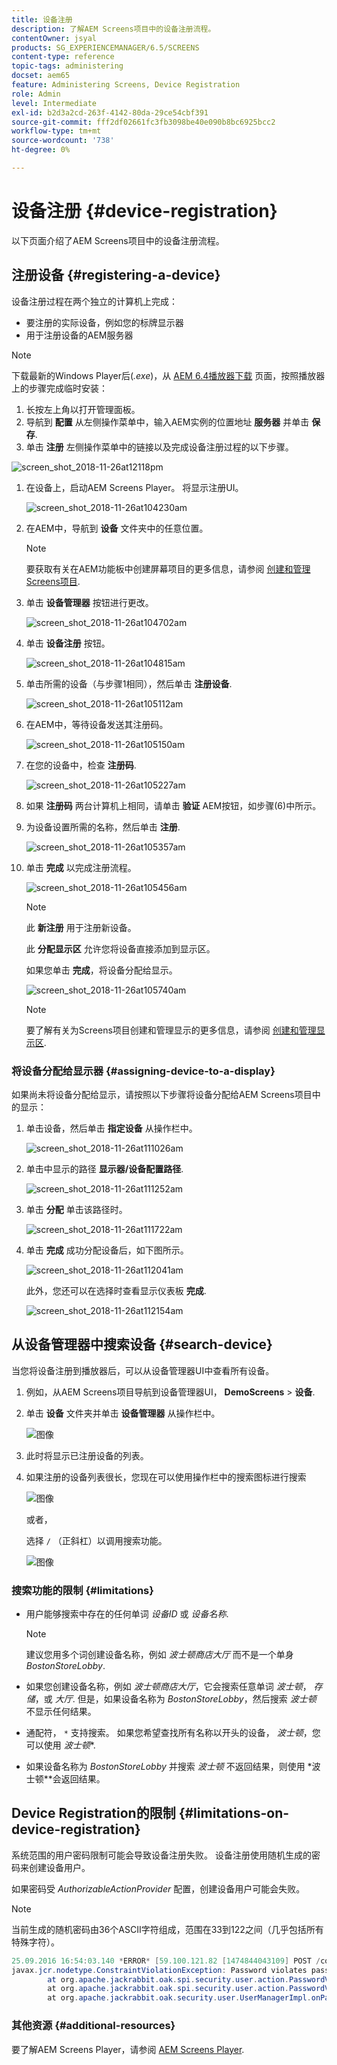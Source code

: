```yaml
---
title: 设备注册
description: 了解AEM Screens项目中的设备注册流程。
contentOwner: jsyal
products: SG_EXPERIENCEMANAGER/6.5/SCREENS
content-type: reference
topic-tags: administering
docset: aem65
feature: Administering Screens, Device Registration
role: Admin
level: Intermediate
exl-id: b2d3a2cd-263f-4142-80da-29ce54cbf391
source-git-commit: fff2df02661fc3fb3098be40e090b8bc6925bcc2
workflow-type: tm+mt
source-wordcount: '738'
ht-degree: 0%

---
```


# 设备注册 {#device-registration}

以下页面介绍了AEM Screens项目中的设备注册流程。

## 注册设备 {#registering-a-device}

设备注册过程在两个独立的计算机上完成：

* 要注册的实际设备，例如您的标牌显示器
* 用于注册设备的AEM服务器

>[!NOTE]
>
>下载最新的Windows Player后(*.exe*)，从 [AEM 6.4播放器下载](https://download.macromedia.com/screens/) 页面，按照播放器上的步骤完成临时安装：
>
>1. 长按左上角以打开管理面板。
>1. 导航到 **配置** 从左侧操作菜单中，输入AEM实例的位置地址 **服务器** 并单击 **保存**.
>1. 单击 **注册** 左侧操作菜单中的链接以及完成设备注册过程的以下步骤。
>

![screen_shot_2018-11-26at12118pm](assets/screen_shot_2018-11-26at12118pm.png)

1. 在设备上，启动AEM Screens Player。 将显示注册UI。

   ![screen_shot_2018-11-26at104230am](assets/screen_shot_2018-11-26at104230am.png)

1. 在AEM中，导航到 **设备** 文件夹中的任意位置。

   >[!NOTE]
   >
   >要获取有关在AEM功能板中创建屏幕项目的更多信息，请参阅 [创建和管理Screens项目](creating-a-screens-project.md).

1. 单击 **设备管理器** 按钮进行更改。

   ![screen_shot_2018-11-26at104702am](assets/screen_shot_2018-11-26at104702am.png)

1. 单击 **设备注册** 按钮。

   ![screen_shot_2018-11-26at104815am](assets/screen_shot_2018-11-26at104815am.png)

1. 单击所需的设备（与步骤1相同），然后单击 **注册设备**.

   ![screen_shot_2018-11-26at105112am](assets/screen_shot_2018-11-26at105112am.png)

1. 在AEM中，等待设备发送其注册码。

   ![screen_shot_2018-11-26at105150am](assets/screen_shot_2018-11-26at105150am.png)

1. 在您的设备中，检查 **注册码**.

   ![screen_shot_2018-11-26at105227am](assets/screen_shot_2018-11-26at105227am.png)

1. 如果 **注册码** 两台计算机上相同，请单击 **验证** AEM按钮，如步骤(6)中所示。
1. 为设备设置所需的名称，然后单击 **注册**.

   ![screen_shot_2018-11-26at105357am](assets/screen_shot_2018-11-26at105357am.png)

1. 单击 **完成** 以完成注册流程。

   ![screen_shot_2018-11-26at105456am](assets/screen_shot_2018-11-26at105456am.png)

   >[!NOTE]
   >
   >此 **新注册** 用于注册新设备。
   >
   >此 **分配显示区** 允许您将设备直接添加到显示区。

   如果您单击 **完成**，将设备分配给显示。

   ![screen_shot_2018-11-26at105740am](assets/screen_shot_2018-11-26at105740am.png)

   >[!NOTE]
   >
   >要了解有关为Screens项目创建和管理显示的更多信息，请参阅 [创建和管理显示区](managing-displays.md).

### 将设备分配给显示器 {#assigning-device-to-a-display}

如果尚未将设备分配给显示，请按照以下步骤将设备分配给AEM Screens项目中的显示：

1. 单击设备，然后单击 **指定设备** 从操作栏中。

   ![screen_shot_2018-11-26at111026am](assets/screen_shot_2018-11-26at111026am.png)

1. 单击中显示的路径 **显示器/设备配置路径**.

   ![screen_shot_2018-11-26at111252am](assets/screen_shot_2018-11-26at111252am.png)

1. 单击 **分配** 单击该路径时。

   ![screen_shot_2018-11-26at111722am](assets/screen_shot_2018-11-26at111722am.png)

1. 单击 **完成** 成功分配设备后，如下图所示。

   ![screen_shot_2018-11-26at112041am](assets/screen_shot_2018-11-26at112041am.png)

   此外，您还可以在选择时查看显示仪表板 **完成**.

   ![screen_shot_2018-11-26at112154am](assets/screen_shot_2018-11-26at112154am.png)

## 从设备管理器中搜索设备 {#search-device}

当您将设备注册到播放器后，可以从设备管理器UI中查看所有设备。

1. 例如，从AEM Screens项目导航到设备管理器UI， **DemoScreens** > **设备**.

1. 单击 **设备** 文件夹并单击 **设备管理器** 从操作栏中。

   ![图像](/help/user-guide/assets/device-manager/device-manager-1.png)

1. 此时将显示已注册设备的列表。

1. 如果注册的设备列表很长，您现在可以使用操作栏中的搜索图标进行搜索

   ![图像](/help/user-guide/assets/device-manager/device-manager-2.png)

   或者，

   选择 `/` （正斜杠）以调用搜索功能。

   ![图像](/help/user-guide/assets/device-manager/device-manager-3.png)


### 搜索功能的限制 {#limitations}

* 用户能够搜索中存在的任何单词 *设备ID* 或 *设备名称*.

  >[!NOTE]
  >建议您用多个词创建设备名称，例如 *波士顿商店大厅* 而不是一个单身 *BostonStoreLobby*.

* 如果您创建设备名称，例如 *波士顿商店大厅*，它会搜索任意单词 *波士顿*， *存储*，或 *大厅*. 但是，如果设备名称为 *BostonStoreLobby*，然后搜索 *波士顿* 不显示任何结果。

* 通配符， `*` 支持搜索。 如果您希望查找所有名称以开头的设备， *波士顿*，您可以使用 *波士顿**.

* 如果设备名称为 *BostonStoreLobby* 并搜索 *波士顿* 不返回结果，则使用 *波士顿**会返回结果。

## Device Registration的限制 {#limitations-on-device-registration}

系统范围的用户密码限制可能会导致设备注册失败。 设备注册使用随机生成的密码来创建设备用户。

如果密码受 *AuthorizableActionProvider* 配置，创建设备用户可能会失败。

>[!NOTE]
>
>当前生成的随机密码由36个ASCII字符组成，范围在33到122之间（几乎包括所有特殊字符）。

```java
25.09.2016 16:54:03.140 *ERROR* [59.100.121.82 [1474844043109] POST /content/screens/svc/registration HTTP/1.1] com.adobe.cq.screens.device.registration.impl.RegistrationServlet Error during device registration
javax.jcr.nodetype.ConstraintViolationException: Password violates password constraint (^(?=.*\d).{7,9}$).
        at org.apache.jackrabbit.oak.spi.security.user.action.PasswordValidationAction.validatePassword(PasswordValidationAction.java:105)
        at org.apache.jackrabbit.oak.spi.security.user.action.PasswordValidationAction.onPasswordChange(PasswordValidationAction.java:76)
        at org.apache.jackrabbit.oak.security.user.UserManagerImpl.onPasswordChange(UserManagerImpl.java:308)
```

### 其他资源 {#additional-resources}

要了解AEM Screens Player，请参阅 [AEM Screens Player](working-with-screens-player.md).
